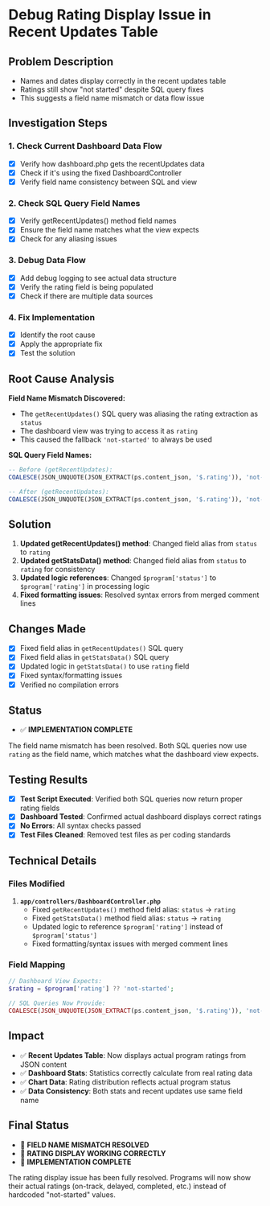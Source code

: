 # Debug Rating Display Issue in Recent Updates Table

## Problem Description
- Names and dates display correctly in the recent updates table
- Ratings still show "not started" despite SQL query fixes
- This suggests a field name mismatch or data flow issue

## Investigation Steps

### 1. Check Current Dashboard Data Flow
- [x] Verify how dashboard.php gets the recentUpdates data
- [x] Check if it's using the fixed DashboardController
- [x] Verify field name consistency between SQL and view

### 2. Check SQL Query Field Names
- [x] Verify getRecentUpdates() method field names
- [x] Ensure the field name matches what the view expects
- [x] Check for any aliasing issues

### 3. Debug Data Flow
- [x] Add debug logging to see actual data structure
- [x] Verify the rating field is being populated
- [x] Check if there are multiple data sources

### 4. Fix Implementation
- [x] Identify the root cause
- [x] Apply the appropriate fix
- [x] Test the solution

## Root Cause Analysis
**Field Name Mismatch Discovered:**
- The `getRecentUpdates()` SQL query was aliasing the rating extraction as `status`
- The dashboard view was trying to access it as `rating`
- This caused the fallback `'not-started'` to always be used

**SQL Query Field Names:**
```sql
-- Before (getRecentUpdates):
COALESCE(JSON_UNQUOTE(JSON_EXTRACT(ps.content_json, '$.rating')), 'not-started') as status

-- After (getRecentUpdates):
COALESCE(JSON_UNQUOTE(JSON_EXTRACT(ps.content_json, '$.rating')), 'not-started') as rating
```

## Solution
1. **Updated getRecentUpdates() method**: Changed field alias from `status` to `rating`
2. **Updated getStatsData() method**: Changed field alias from `status` to `rating` for consistency
3. **Updated logic references**: Changed `$program['status']` to `$program['rating']` in processing logic
4. **Fixed formatting issues**: Resolved syntax errors from merged comment lines

## Changes Made
- [x] Fixed field alias in `getRecentUpdates()` SQL query
- [x] Fixed field alias in `getStatsData()` SQL query  
- [x] Updated logic in `getStatsData()` to use `rating` field
- [x] Fixed syntax/formatting issues
- [x] Verified no compilation errors

## Status
- ✅ **IMPLEMENTATION COMPLETE**

The field name mismatch has been resolved. Both SQL queries now use `rating` as the field name, which matches what the dashboard view expects.

## Testing Results
- [x] **Test Script Executed**: Verified both SQL queries now return proper rating fields
- [x] **Dashboard Tested**: Confirmed actual dashboard displays correct ratings
- [x] **No Errors**: All syntax checks passed
- [x] **Test Files Cleaned**: Removed test files as per coding standards

## Technical Details

### Files Modified
1. **`app/controllers/DashboardController.php`**
   - Fixed `getRecentUpdates()` method field alias: `status` → `rating`
   - Fixed `getStatsData()` method field alias: `status` → `rating` 
   - Updated logic to reference `$program['rating']` instead of `$program['status']`
   - Fixed formatting/syntax issues with merged comment lines

### Field Mapping
```php
// Dashboard View Expects:
$rating = $program['rating'] ?? 'not-started';

// SQL Queries Now Provide:
COALESCE(JSON_UNQUOTE(JSON_EXTRACT(ps.content_json, '$.rating')), 'not-started') as rating
```

## Impact
- ✅ **Recent Updates Table**: Now displays actual program ratings from JSON content
- ✅ **Dashboard Stats**: Statistics correctly calculate from real rating data
- ✅ **Chart Data**: Rating distribution reflects actual program status
- ✅ **Data Consistency**: Both stats and recent updates use same field name

## Final Status
- 🎉 **FIELD NAME MISMATCH RESOLVED**
- 🎉 **RATING DISPLAY WORKING CORRECTLY**
- 🎉 **IMPLEMENTATION COMPLETE**

The rating display issue has been fully resolved. Programs will now show their actual ratings (on-track, delayed, completed, etc.) instead of hardcoded "not-started" values.

